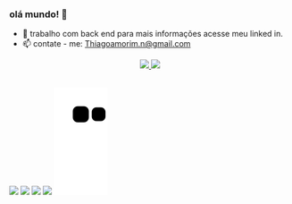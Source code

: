### olá mundo! 👋

- 🔭  trabalho com back end para mais informações acesse meu linked in.
- 📫 contate - me: Thiagoamorim.n@gmail.com


<div align="center">
  <a href="https://github.com/aamorimzzz">
  <img height="180em" src="https://github-readme-stats.vercel.app/api?username=aamorimzzz&show_icons=true&theme=dark&include_all_commits=true&count_private=true"/>
  <img height="180em" src="https://github-readme-stats.vercel.app/api/top-langs/?username=aamorimzzz&layout=compact&langs_count=7&theme=dark"/>
</div>
<div style="display: inline_block"><br>
 
  <a href="https://instagram.com/aamorimzzz" target="_blank"><img src="https://img.shields.io/badge/-Instagram-%23E4405F?style=for-the-badge&logo=instagram&logoColor=white" target="_blank"></a>
 	<a href="https://www.twitch.tv/aamorimzzz" target="_blank"><img src="https://img.shields.io/badge/Twitch-9146FF?style=for-the-badge&logo=twitch&logoColor=white" target="_blank"></a>
</a>
  <a href = "mailto:thiagoamorim.n@gmail.com"><img src="https://img.shields.io/badge/-Gmail-%23333?style=for-the-badge&logo=gmail&logoColor=white" target="_blank"></a>
  <a href="https://www.linkedin.com/in/thiago-amorim-nunes/" target="_blank"><img src="https://img.shields.io/badge/-LinkedIn-%230077B5?style=for-the-badge&logo=linkedin&logoColor=white" target="_blank"></a>
   ![Snake animation](https://github.com/aamorimzzz/aamorimzzz/blob/output/github-contribution-grid-snake.svg)
</div>
